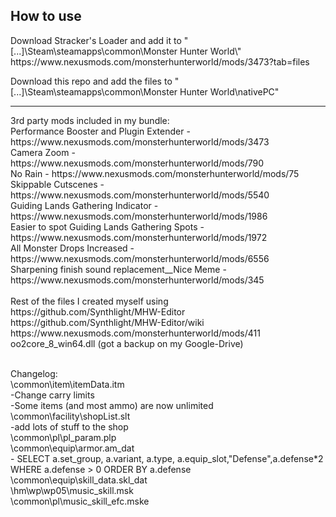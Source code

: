 <h2>How to use</h2>
Download Stracker's Loader and add it to "[...]\Steam\steamapps\common\Monster Hunter World\"<br>
https://www.nexusmods.com/monsterhunterworld/mods/3473?tab=files<br>

Download this repo and add the files to "[...]\Steam\steamapps\common\Monster Hunter World\nativePC"<br>
<hr>
3rd party mods included in my bundle:<br>
Performance Booster and Plugin Extender - https://www.nexusmods.com/monsterhunterworld/mods/3473<br>
Camera Zoom - https://www.nexusmods.com/monsterhunterworld/mods/790<br>
No Rain - https://www.nexusmods.com/monsterhunterworld/mods/75<br>
Skippable Cutscenes - https://www.nexusmods.com/monsterhunterworld/mods/5540<br>
Guiding Lands Gathering Indicator - https://www.nexusmods.com/monsterhunterworld/mods/1986<br>
Easier to spot Guiding Lands Gathering Spots - https://www.nexusmods.com/monsterhunterworld/mods/1972<br>
All Monster Drops Increased - https://www.nexusmods.com/monsterhunterworld/mods/6556<br>
Sharpening finish sound replacement__Nice Meme - https://www.nexusmods.com/monsterhunterworld/mods/345<br>
<br>
Rest of the files I created myself using<br>
https://github.com/Synthlight/MHW-Editor<br>
https://github.com/Synthlight/MHW-Editor/wiki<br>
https://www.nexusmods.com/monsterhunterworld/mods/411<br>
oo2core_8_win64.dll (got a backup on my Google-Drive)

<br>Changelog:
<br>\common\item\itemData.itm
<br>-Change carry limits
<br>-Some items (and most ammo) are now unlimited
<br>\common\facility\shopList.slt
<br>-add lots of stuff to the shop
<br>\common\pl\pl_param.plp
<br>\common\equip\armor.am_dat
<br>- SELECT a.set_group, a.variant, a.type, a.equip_slot,"Defense",a.defense*2 WHERE a.defense > 0 ORDER BY a.defense
<br>\common\equip\skill_data.skl_dat
<br>\hm\wp\wp05\music_skill.msk
<br>\common\pl\music_skill_efc.mske
